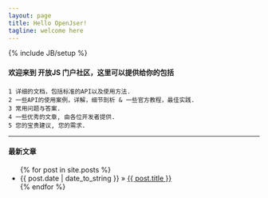```yaml
---
layout: page
title: Hello OpenJser!
tagline: welcome here
---
```

{% include JB/setup %}

#### 欢迎来到 **开放JS** 门户社区，这里可以提供给你的包括

    1 详细的文档，包括标准的API以及使用方法.
    2 一些API的使用案例，详解，细节剖析 & 一些官方教程，最佳实践.
    3 常用问题与答案.
    4 一些优秀的文章, 由各位开发者提供.
    5 您的宝贵建议, 您的需求.

-------------------------------------------------

#### 最新文章

<ul class="posts">
  {% for post in site.posts %}
    <li><span>{{ post.date | date_to_string }}</span> &raquo; <a href="{{ BASE_PATH }}{{ post.url }}">{{ post.title }}</a></li>
  {% endfor %}
</ul>
